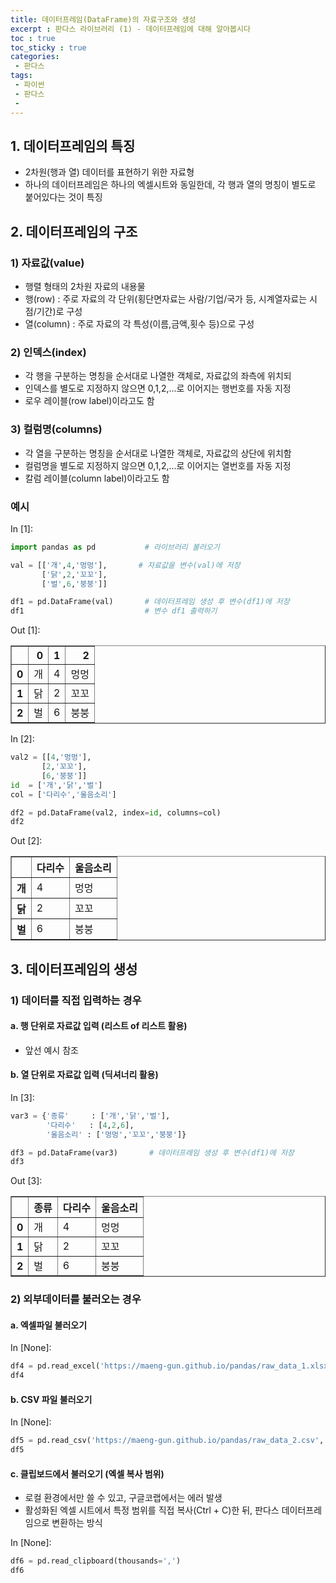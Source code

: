 ```yaml
---
title: 데이터프레임(DataFrame)의 자료구조와 생성
excerpt : 판다스 라이브러리 (1) - 데이터프레임에 대해 알아봅시다
toc : true
toc_sticky : true
categories: 
 - 판다스
tags:
 - 파이썬
 - 판다스
 - 
---
```


## 1. 데이터프레임의 특징
* 2차원(행과 열) 데이터를 표현하기 위한 자료형
* 하나의 데이터프레임은 하나의 엑셀시트와 동일한데, 각 행과 열의 명칭이 별도로 붙어있다는 것이 특징


## 2. 데이터프레임의 구조
### 1) 자료값(value) 
 * 행렬 형태의 2차원 자료의 내용물
 * 행(row) : 주로 자료의 각 단위(횡단면자료는 사람/기업/국가 등, 시계열자료는 시점/기간)로 구성
 * 열(column) : 주로 자료의 각 특성(이름,금액,횟수 등)으로 구성

### 2) 인덱스(index)
 * 각 행을 구분하는 명칭을 순서대로 나열한 객체로, 자료값의 좌측에 위치되
 * 인덱스를 별도로 지정하지 않으면 0,1,2,...로 이어지는 행번호를 자동 지정
 * 로우 레이블(row label)이라고도 함

### 3) 컬럼명(columns)
 * 각 열을 구분하는 명칭을 순서대로 나열한 객체로, 자료값의 상단에 위치함
 * 컬럼명을 별도로 지정하지 않으면 0,1,2,...로 이어지는 열번호를 자동 지정
 * 칼럼 레이블(column label)이라고도 함

  
### 예시

<div class="prompt input_prompt">
In&nbsp;[1]:
</div>

```python
import pandas as pd           # 라이브러리 불러오기

val = [['개',4,'멍멍'],       # 자료값을 변수(val)에 저장
       ['닭',2,'꼬꼬'],
       ['벌',6,'붕붕']]

df1 = pd.DataFrame(val)       # 데이터프레임 생성 후 변수(df1)에 저장
df1                           # 변수 df1 출력하기
```

<div class="prompt output_prompt">
Out&nbsp;[1]:
</div>




<div markdown="0">
<div>
<style scoped>
    .dataframe tbody tr th:only-of-type {
        vertical-align: middle;
    }

    .dataframe tbody tr th {
        vertical-align: top;
    }

    .dataframe thead th {
        text-align: right;
    }
</style>
<table border="1" class="dataframe">
  <thead>
    <tr style="text-align: right;">
      <th></th>
      <th>0</th>
      <th>1</th>
      <th>2</th>
    </tr>
  </thead>
  <tbody>
    <tr>
      <th>0</th>
      <td>개</td>
      <td>4</td>
      <td>멍멍</td>
    </tr>
    <tr>
      <th>1</th>
      <td>닭</td>
      <td>2</td>
      <td>꼬꼬</td>
    </tr>
    <tr>
      <th>2</th>
      <td>벌</td>
      <td>6</td>
      <td>붕붕</td>
    </tr>
  </tbody>
</table>
</div>
</div>



<div class="prompt input_prompt">
In&nbsp;[2]:
</div>

```python
val2 = [[4,'멍멍'],            
       [2,'꼬꼬'],
       [6,'붕붕']]
id  = ['개','닭','벌']
col = ['다리수','울음소리']

df2 = pd.DataFrame(val2, index=id, columns=col)
df2
```

<div class="prompt output_prompt">
Out&nbsp;[2]:
</div>




<div markdown="0">
<div>
<style scoped>
    .dataframe tbody tr th:only-of-type {
        vertical-align: middle;
    }

    .dataframe tbody tr th {
        vertical-align: top;
    }

    .dataframe thead th {
        text-align: right;
    }
</style>
<table border="1" class="dataframe">
  <thead>
    <tr style="text-align: right;">
      <th></th>
      <th>다리수</th>
      <th>울음소리</th>
    </tr>
  </thead>
  <tbody>
    <tr>
      <th>개</th>
      <td>4</td>
      <td>멍멍</td>
    </tr>
    <tr>
      <th>닭</th>
      <td>2</td>
      <td>꼬꼬</td>
    </tr>
    <tr>
      <th>벌</th>
      <td>6</td>
      <td>붕붕</td>
    </tr>
  </tbody>
</table>
</div>
</div>



## 3. 데이터프레임의 생성

### 1) 데이터를 직접 입력하는 경우

#### a. 행 단위로 자료값 입력 (리스트 of 리스트 활용)
* 앞선 예시 참조

#### b. 열 단위로 자료값 입력 (딕셔너리 활용)

<div class="prompt input_prompt">
In&nbsp;[3]:
</div>

```python
var3 = {'종류'     : ['개','닭','벌'],
        '다리수'   : [4,2,6],
        '울음소리' : ['멍멍','꼬꼬','붕붕']}

df3 = pd.DataFrame(var3)       # 데이터프레임 생성 후 변수(df1)에 저장
df3
```

<div class="prompt output_prompt">
Out&nbsp;[3]:
</div>




<div markdown="0">
<div>
<style scoped>
    .dataframe tbody tr th:only-of-type {
        vertical-align: middle;
    }

    .dataframe tbody tr th {
        vertical-align: top;
    }

    .dataframe thead th {
        text-align: right;
    }
</style>
<table border="1" class="dataframe">
  <thead>
    <tr style="text-align: right;">
      <th></th>
      <th>종류</th>
      <th>다리수</th>
      <th>울음소리</th>
    </tr>
  </thead>
  <tbody>
    <tr>
      <th>0</th>
      <td>개</td>
      <td>4</td>
      <td>멍멍</td>
    </tr>
    <tr>
      <th>1</th>
      <td>닭</td>
      <td>2</td>
      <td>꼬꼬</td>
    </tr>
    <tr>
      <th>2</th>
      <td>벌</td>
      <td>6</td>
      <td>붕붕</td>
    </tr>
  </tbody>
</table>
</div>
</div>





### 2) 외부데이터를 불러오는 경우

#### a. 엑셀파일 불러오기

<div class="prompt input_prompt">
In&nbsp;[None]:
</div>

```python
df4 = pd.read_excel('https://maeng-gun.github.io/pandas/raw_data_1.xlsx', thousands=',')
df4
```

#### b. CSV 파일 불러오기

<div class="prompt input_prompt">
In&nbsp;[None]:
</div>

```python
df5 = pd.read_csv('https://maeng-gun.github.io/pandas/raw_data_2.csv', thousands=',', compression='gzip')
df5
```

#### c. 클립보드에서 불러오기 (엑셀 복사 범위)
* 로컬 환경에서만 쓸 수 있고, 구글코랩에서는 에러 발생
* 활성화된 엑셀 시트에서 특정 범위를 직접 복사(Ctrl + C)한 뒤, 판다스 데이터프레임으로 변환하는 방식

<div class="prompt input_prompt">
In&nbsp;[None]:
</div>

```python
df6 = pd.read_clipboard(thousands=',')
df6
```
